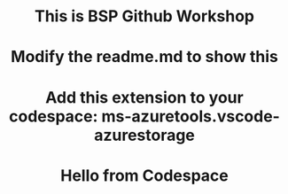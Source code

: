 <header>
<h1>This is BSP Github Workshop</h1>
<h1>Modify the readme.md to show this</h1>
<h1>Add this extension to your codespace: ms-azuretools.vscode-azurestorage</h1>
<h1>Hello from Codespace</h1>

